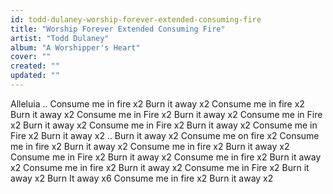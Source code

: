 ```yaml
---
id: todd-dulaney-worship-forever-extended-consuming-fire
title: "Worship Forever Extended Consuming Fire"
artist: "Todd Dulaney"
album: "A Worshipper's Heart"
cover: ""
created: ""
updated: ""
---
```


Alleluia
..
Consume me in fire x2 Burn it away x2
Consume me in fire x2 Burn it away x2
Consume me in Fire x2 Burn it away x2
Consume me in Fire x2 Burn it away x2
Consume me in Fire x2 Burn it away x2
Consume me in Fire x2 Burn it away x2
..
Burn it away x2
Consume me on fire x2
Consume me in fire x2 Burn it away x2
Consume me in fire x2 Burn it away x2
Consume me in Fire x2 Burn it away x2
Consume me in fire x2 Burn it away x2
Consume me in fire x2 Burn it away x2
Consume me in Fire x2 Burn it away x2
Burn It away x6
Consume me in fire x2 Burn it away x2